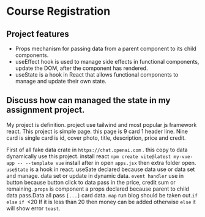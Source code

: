 # Course Registration

## Project features

- Props mechanism for passing data from a parent component to its child components.
- useEffect hook is used to manage side effects in functional components, update the DOM, after the component has rendered.
- useState is a hook in React that allows functional components to manage and update their own state.


## Discuss how can managed the state in my assignment project.


My project is definition. project use tailwind and most popular js framework react.
This project is simple page. this page is 9 card 1 header line. Nine card is single card is id, cover photo, title, description, price and credit.

First of all fake data crate in `https://chat.openai.com` . this copy to data dynamically use this project. install react `npm create vite@latest my-vue-app -- --template vue` install after in open `apps.jsx` then extra folder open. `useState` is a hook in react. useSate declared because data use or data set and manage. data set or update in dynamic data. `event handler` use in button because button click to data pass in the price, credit sum or 
 remaining. `props` is component a props declared because parent to child data pass.Data all pass `[...]` card data. `map` run blog should be taken out.`if else` `if `<20 If it is less than 20 then money can be added otherwise `else` it will show error `toast`.
